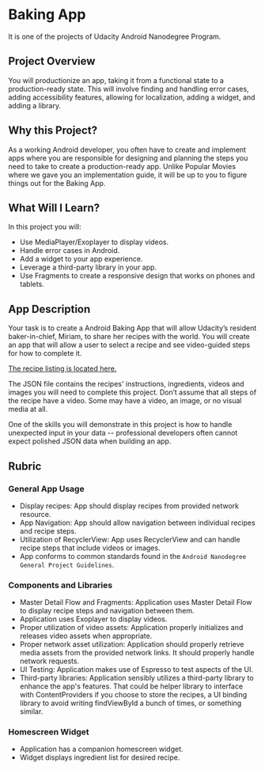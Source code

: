 # Baking App
It is one of the projects of Udacity Android Nanodegree Program. 

## Project Overview
You will productionize an app, taking it from a functional state to a production-ready state. This will involve finding and handling error cases, adding accessibility features, allowing for localization, adding a widget, and adding a library.

## Why this Project?
As a working Android developer, you often have to create and implement apps where you are responsible for designing and planning the steps you need to take to create a production-ready app. Unlike Popular Movies where we gave you an implementation guide, it will be up to you to figure things out for the Baking App.

## What Will I Learn?
In this project you will:

* Use MediaPlayer/Exoplayer to display videos.
* Handle error cases in Android.
* Add a widget to your app experience.
* Leverage a third-party library in your app.
* Use Fragments to create a responsive design that works on phones and tablets.

## App Description
Your task is to create a Android Baking App that will allow Udacity’s resident baker-in-chief, Miriam, to share her recipes with the world. You will create an app that will allow a user to select a recipe and see video-guided steps for how to complete it.
   
   [The recipe listing is located here.](http://go.udacity.com/android-baking-app-json)
   
The JSON file contains the recipes' instructions, ingredients, videos and images you will need to complete this project. Don’t assume that all steps of the recipe have a video. Some may have a video, an image, or no visual media at all.
   
One of the skills you will demonstrate in this project is how to handle unexpected input in your data -- professional developers often cannot expect polished JSON data when building an app.


## Rubric
### General App Usage

* Display recipes: App should display recipes from provided network resource.
* App Navigation: App should allow navigation between individual recipes and recipe steps.
* Utilization of RecyclerView: App uses RecyclerView and can handle recipe steps that include videos or images.
* App conforms to common standards found in the `Android Nanodegree General Project Guidelines`.

### Components and Libraries
* Master Detail Flow and Fragments: Application uses Master Detail Flow to display recipe steps and navigation between them.
* Application uses Exoplayer to display videos.
* Proper utilization of video assets: Application properly initializes and releases video assets when appropriate.
* Proper network asset utilization: Application should properly retrieve media assets from the provided network links. It should properly handle network requests.
* UI Testing: Application makes use of Espresso to test aspects of the UI.
* Third-party libraries: Application sensibly utilizes a third-party library to enhance the app's features. That could be helper library to interface with ContentProviders if you choose to store the recipes, a UI binding library to avoid writing findViewById a bunch of times, or something similar.

### Homescreen Widget
* Application has a companion homescreen widget.
* Widget displays ingredient list for desired recipe.

  
  